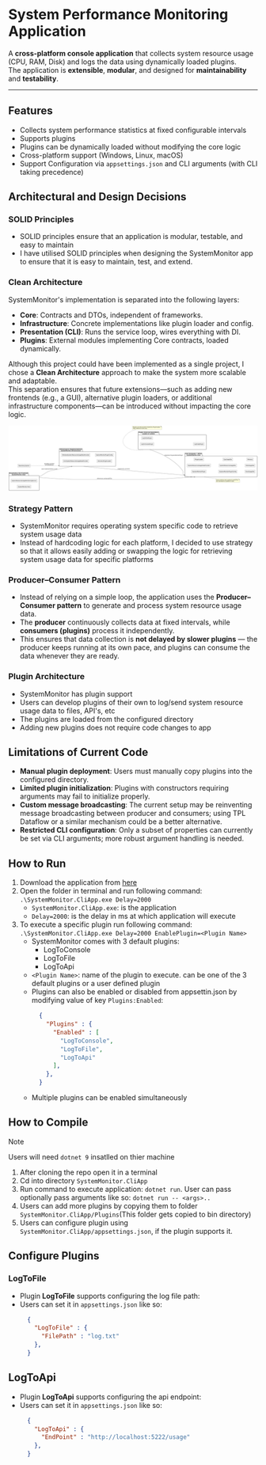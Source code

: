 # System Performance Monitoring Application

A **cross-platform console application** that collects system resource usage (CPU, RAM, Disk) and logs the data using dynamically loaded plugins.  
The application is **extensible**, **modular**, and designed for **maintainability** and **testability**.  

---

## Features
- Collects system performance statistics at fixed configurable intervals
- Supports plugins
- Plugins can be dynamically loaded without modifying the core logic
- Cross-platform support (Windows, Linux, macOS)
- Support Configuration via `appsettings.json` and CLI arguments (with CLI taking precedence)  

## Architectural and Design Decisions

### SOLID Principles
- SOLID principles ensure that an application is modular, testable, and easy to maintain
- I have utilised SOLID principles when designing the SystemMonitor app to ensure that it is easy to maintain, test, and extend.

### Clean Architecture
SystemMonitor's implementation is separated into the following layers:
- **Core**: Contracts and DTOs, independent of frameworks.
- **Infrastructure**: Concrete implementations like plugin loader and config.
- **Presentation (CLI)**: Runs the service loop, wires everything with DI.
- **Plugins**: External modules implementing Core contracts, loaded dynamically.

Although this project could have been implemented as a single project, I chose a **Clean Architecture** approach to make the system more scalable and adaptable.  
This separation ensures that future extensions—such as adding new frontends (e.g., a GUI), alternative plugin loaders, or additional infrastructure components—can be introduced without impacting the core logic.  

![clean_architecture](Docs/images/clean_architecture.png)

### Strategy Pattern 
- SystemMonitor requires operating system specific code to retrieve system usage data
- Instead of hardcoding logic for each platform, I decided to use strategy so that it allows easily adding or swapping the logic for retrieving system usage data for specific platforms

### Producer–Consumer Pattern
- Instead of relying on a simple loop, the application uses the **Producer–Consumer pattern** to generate and process system resource usage data.
- The **producer** continuously collects data at fixed intervals, while **consumers (plugins)** process it independently.
- This ensures that data collection is **not delayed by slower plugins** — the producer keeps running at its own pace, and plugins can consume the data whenever they are ready.  

### Plugin Architecture
- SystemMonitor has plugin support
- Users can develop plugins of their own to log/send system resource usage data to files, API's, etc
- The plugins are loaded from the configured directory
- Adding new plugins does not require code changes to app

## Limitations of Current Code
- **Manual plugin deployment**: Users must manually copy plugins into the configured directory.
- **Limited plugin initialization**: Plugins with constructors requiring arguments may fail to initialize properly.
- **Custom message broadcasting**: The current setup may be reinventing message broadcasting between producer and consumers; using TPL Dataflow or a similar mechanism could be a better alternative.
- **Restricted CLI configuration**: Only a subset of properties can currently be set via CLI arguments; more robust argument handling is needed.  

## How to Run
1. Download the application from [here](https://github.com/Yogesh9000/SystemMonitor/raw/refs/heads/master/SystemMonitor.CliApp/SystemMonitor.zip)
2. Open the folder in terminal and run following command: `.\SystemMonitor.CliApp.exe Delay=2000`
   - `SystemMonitor.CliApp.exe`: is the application
   - `Delay=2000`: is the delay in ms at which application will execute
3. To execute a specific plugin run following command: `.\SystemMonitor.CliApp.exe Delay=2000 EnablePlugin=<Plugin Name>`
   - SystemMonitor comes with 3 default plugins:
     - LogToConsole
     - LogToFile
     - LogToApi
   - `<Plugin Name>`: name of the plugin to execute. can be one of the 3 default plugins or a user defined plugin
   - Plugins can also be enabled or disabled from appsettin.json by modifying value of key `Plugins:Enabled`:
      ```json
        {
          "Plugins" : {
            "Enabled" : [
              "LogToConsole",
              "LogToFile",
              "LogToApi"
            ],
          },
        }
       ```
   - Multiple plugins can be enabled simultaneously

## How to Compile
> [!NOTE]
> Users will need `dotnet 9` insatlled on thier machine
1. After cloning the repo open it in a terminal
2. Cd into directory `SystemMonitor.CliApp`
3. Run command to execute application: `dotnet run`. User can pass optionally pass arguments like so: `dotnet run -- <args>..`
4. Users can add more plugins by copying them to folder `SystemMonitor.CliApp/Plugins`(This folder gets copied to bin directory)
5. Users can configure plugin using `SystemMonitor.CliApp/appsettings.json`, if the plugin supports it.

## Configure Plugins
### LogToFile
- Plugin **LogToFile** supports configuring the log file path:
- Users can set it in `appsettings.json` like so:
  ```json
    {
      "LogToFile" : {
        "FilePath" : "log.txt"
      },
    }
   ```
  
## LogToApi
- Plugin **LogToApi** supports configuring the api endpoint:
- Users can set it in `appsettings.json` like so:
  ```json
    {
      "LogToApi" : {
        "EndPoint" : "http://localhost:5222/usage"
      },
    }
   ```
